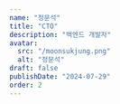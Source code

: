 ```yaml
---
name: "정문석"
title: "CTO"
description: "백엔드 개발자"
avatar:
  src: "/moonsukjung.png"
  alt: "정문석"
draft: false
publishDate: "2024-07-29"
order: 2
---
```


